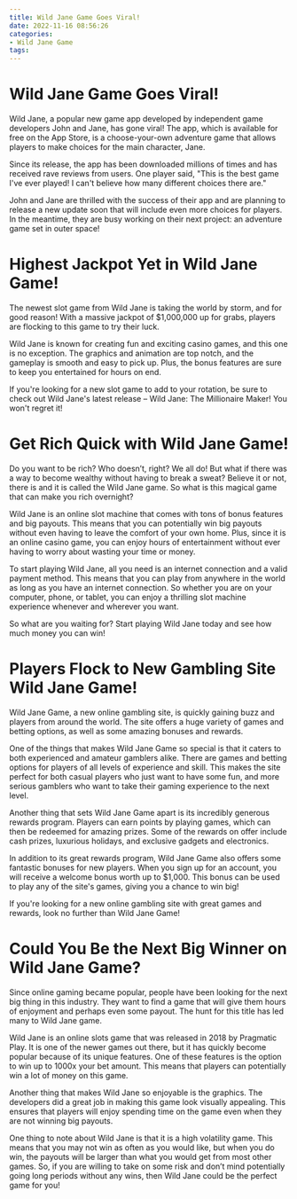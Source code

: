 ```yaml
---
title: Wild Jane Game Goes Viral!
date: 2022-11-16 08:56:26
categories:
- Wild Jane Game
tags:
---
```



#  Wild Jane Game Goes Viral!

Wild Jane, a popular new game app developed by independent game developers John and Jane, has gone viral! The app, which is available for free on the App Store, is a choose-your-own adventure game that allows players to make choices for the main character, Jane.

Since its release, the app has been downloaded millions of times and has received rave reviews from users. One player said, "This is the best game I've ever played! I can't believe how many different choices there are."

John and Jane are thrilled with the success of their app and are planning to release a new update soon that will include even more choices for players. In the meantime, they are busy working on their next project: an adventure game set in outer space!

#  Highest Jackpot Yet in Wild Jane Game!

The newest slot game from Wild Jane is taking the world by storm, and for good reason! With a massive jackpot of $1,000,000 up for grabs, players are flocking to this game to try their luck.

Wild Jane is known for creating fun and exciting casino games, and this one is no exception. The graphics and animation are top notch, and the gameplay is smooth and easy to pick up. Plus, the bonus features are sure to keep you entertained for hours on end.

If you're looking for a new slot game to add to your rotation, be sure to check out Wild Jane's latest release – Wild Jane: The Millionaire Maker! You won't regret it!

#  Get Rich Quick with Wild Jane Game!

Do you want to be rich? Who doesn’t, right? We all do! But what if there was a way to become wealthy without having to break a sweat? Believe it or not, there is and it is called the Wild Jane game. So what is this magical game that can make you rich overnight?

Wild Jane is an online slot machine that comes with tons of bonus features and big payouts. This means that you can potentially win big payouts without even having to leave the comfort of your own home. Plus, since it is an online casino game, you can enjoy hours of entertainment without ever having to worry about wasting your time or money.

To start playing Wild Jane, all you need is an internet connection and a valid payment method. This means that you can play from anywhere in the world as long as you have an internet connection. So whether you are on your computer, phone, or tablet, you can enjoy a thrilling slot machine experience whenever and wherever you want.

So what are you waiting for? Start playing Wild Jane today and see how much money you can win!

#  Players Flock to New Gambling Site Wild Jane Game!

Wild Jane Game, a new online gambling site, is quickly gaining buzz and players from around the world. The site offers a huge variety of games and betting options, as well as some amazing bonuses and rewards.

One of the things that makes Wild Jane Game so special is that it caters to both experienced and amateur gamblers alike. There are games and betting options for players of all levels of experience and skill. This makes the site perfect for both casual players who just want to have some fun, and more serious gamblers who want to take their gaming experience to the next level.

Another thing that sets Wild Jane Game apart is its incredibly generous rewards program. Players can earn points by playing games, which can then be redeemed for amazing prizes. Some of the rewards on offer include cash prizes, luxurious holidays, and exclusive gadgets and electronics.

In addition to its great rewards program, Wild Jane Game also offers some fantastic bonuses for new players. When you sign up for an account, you will receive a welcome bonus worth up to $1,000. This bonus can be used to play any of the site's games, giving you a chance to win big!

If you're looking for a new online gambling site with great games and rewards, look no further than Wild Jane Game!

#  Could You Be the Next Big Winner on Wild Jane Game?

Since online gaming became popular, people have been looking for the next big thing in this industry. They want to find a game that will give them hours of enjoyment and perhaps even some payout. The hunt for this title has led many to Wild Jane game.

Wild Jane is an online slots game that was released in 2018 by Pragmatic Play. It is one of the newer games out there, but it has quickly become popular because of its unique features. One of these features is the option to win up to 1000x your bet amount. This means that players can potentially win a lot of money on this game.

Another thing that makes Wild Jane so enjoyable is the graphics. The developers did a great job in making this game look visually appealing. This ensures that players will enjoy spending time on the game even when they are not winning big payouts.

One thing to note about Wild Jane is that it is a high volatility game. This means that you may not win as often as you would like, but when you do win, the payouts will be larger than what you would get from most other games. So, if you are willing to take on some risk and don’t mind potentially going long periods without any wins, then Wild Jane could be the perfect game for you!